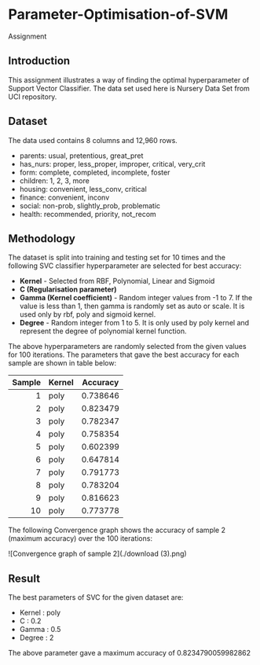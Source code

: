 # Parameter-Optimisation-of-SVM
Assignment



## Introduction
This assignment illustrates a way of finding the optimal hyperparameter of Support Vector Classifier. The data set used here is Nursery Data Set from UCI repository.


## Dataset
The data used contains 8 columns and 12,960 rows. 
- parents: usual, pretentious, great_pret
- has_nurs: proper, less_proper, improper, critical, very_crit
- form: complete, completed, incomplete, foster
- children: 1, 2, 3, more
- housing: convenient, less_conv, critical
- finance: convenient, inconv
- social: non-prob, slightly_prob, problematic
- health: recommended, priority, not_recom



## Methodology
The dataset is split into training and testing set for 10 times and the following SVC classifier hyperparameter are selected for best accuracy:
- **Kernel** - Selected from RBF, Polynomial, Linear and Sigmoid
-  **C (Regularisation parameter)** 
- **Gamma (Kernel coefficient)** - Random integer values from -1 to 7. If the value is less than 1, then gamma is randomly set as auto or scale. It is used only by rbf, poly and sigmoid kernel.
- **Degree** - Random integer from 1 to 5. It is only used by poly kernel and represent the degree of polynomial kernel function.

The above hyperparameters are randomly selected from the given values for 100 iterations. The parameters that gave the best accuracy for each sample are shown in table below:

|Sample| Kernel   | Accuracy |
|-----:|:---------|--------- |
|1     | poly     | 0.738646 |
|2     | poly     | 0.823479 |
|3     | poly     | 0.782347 |
|4     | poly     | 0.758354 |
|5     | poly     | 0.602399 |
|6     | poly     | 0.647814 |
|7     | poly     | 0.791773 |
|8     | poly     | 0.783204 |
|9     | poly     | 0.816623 |
|10    | poly     | 0.773778 |

The following Convergence graph shows the accuracy of sample 2 (maximum accuracy) over the 100 iterations:

![Convergence graph of sample 2](./download (3).png)


## Result
The best parameters of SVC for the given dataset are:
- Kernel : poly
- C : 0.2
- Gamma : 0.5
- Degree : 2

The above parameter gave a maximum accuracy of 0.8234790059982862
